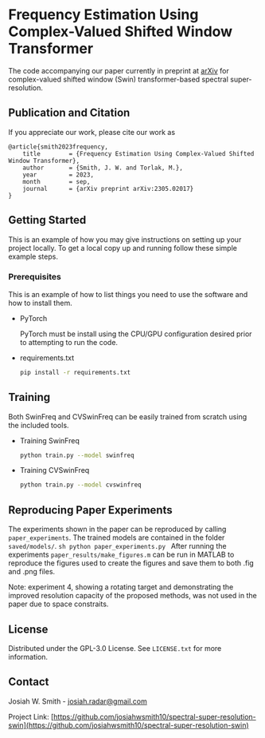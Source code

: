 # Frequency Estimation Using Complex-Valued Shifted Window Transformer

The code accompanying our paper currently in preprint at [arXiv](arxiv.org) for complex-valued shifted window (Swin) transformer-based spectral super-resolution. 

## Publication and Citation
If you appreciate our work, please cite our work as
```
@article{smith2023frequency,
	title        = {Frequency Estimation Using Complex-Valued Shifted Window Transformer},
	author       = {Smith, J. W. and Torlak, M.},
	year         = 2023,
	month        = sep,
	journal      = {arXiv preprint arXiv:2305.02017}
}
```

## Getting Started

This is an example of how you may give instructions on setting up your project locally.
To get a local copy up and running follow these simple example steps.

### Prerequisites

This is an example of how to list things you need to use the software and how to install them.
* PyTorch

    PyTorch must be install using the CPU/GPU configuration desired prior to attempting to run the code.

* requirements.txt
  ```sh
  pip install -r requirements.txt
  ```

## Training

Both SwinFreq and CVSwinFreq can be easily trained from scratch using the included tools. 

* Training SwinFreq
    ```sh
    python train.py --model swinfreq
    ```

* Training CVSwinFreq
    ```sh
    python train.py --model cvswinfreq
    ```

## Reproducing Paper Experiments

The experiments shown in the paper can be reproduced by calling ```paper_experiments```. The trained models are contained in the folder ```saved/models/```.
    ```sh
    python paper_experiments.py
    ```
After running the experiments ```paper_results/make_figures.m``` can be run in MATLAB to reproduce the figures used to create the figures and save them to both .fig and .png files.

Note: experiment 4, showing a rotating target and demonstrating the improved resolution capacity of the proposed methods, was not used in the paper due to space constraits. 

## License

Distributed under the GPL-3.0 License. See `LICENSE.txt` for more information.

## Contact

Josiah W. Smith - josiah.radar@gmail.com

Project Link: [https://github.com/josiahwsmith10/spectral-super-resolution-swin](https://github.com/josiahwsmith10/spectral-super-resolution-swin)


